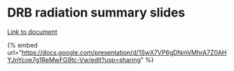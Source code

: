 # DRB radiation summary slides

[Link to document](https://docs.google.com/presentation/d/1SwX7VP6gDNmVMhrA7Z0AHYJnYcoe7g1ReMwFG9tc-Vw/edit?usp=sharing)

{% embed url="https://docs.google.com/presentation/d/1SwX7VP6gDNmVMhrA7Z0AHYJnYcoe7g1ReMwFG9tc-Vw/edit?usp=sharing" %}
